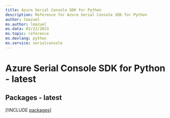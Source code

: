 ```yaml
---
title: Azure Serial Console SDK for Python
description: Reference for Azure Serial Console SDK for Python
author: lmazuel
ms.author: lmazuel
ms.data: 03/22/2023
ms.topic: reference
ms.devlang: python
ms.service: serialconsole
---
```

# Azure Serial Console SDK for Python - latest
## Packages - latest
[!INCLUDE [packages](serial-console-index.md)]